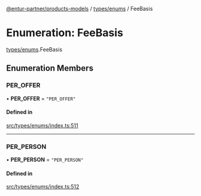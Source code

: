 [@entur-partner/products-models](../README.md) / [types/enums](../modules/types_enums.md) / FeeBasis

# Enumeration: FeeBasis

[types/enums](../modules/types_enums.md).FeeBasis

## Enumeration Members

### PER\_OFFER

• **PER\_OFFER** = ``"PER_OFFER"``

#### Defined in

[src/types/enums/index.ts:511](https://github.com/entur/products-models/blob/main/src/types/enums/index.ts#L511)

___

### PER\_PERSON

• **PER\_PERSON** = ``"PER_PERSON"``

#### Defined in

[src/types/enums/index.ts:512](https://github.com/entur/products-models/blob/main/src/types/enums/index.ts#L512)
